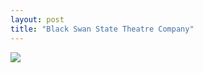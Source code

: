 ```yaml
---
layout: post
title: "Black Swan State Theatre Company"
---
```


<a class="thumbnail" href="http://bsstc.com.au" target="_blank">
  <img src="/screenshots/black-swan-state-theatre-company.jpg">
</a>

